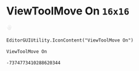 # ViewToolMove On `16x16`
<img src="/img/ViewToolMove%20On.png" width=16 height=16>

``` CSharp
EditorGUIUtility.IconContent("ViewToolMove On")
```
```
ViewToolMove On
```
```
-7374773410288620344
```
